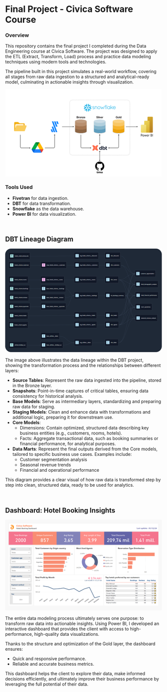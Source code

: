 # Final Project - Civica Software Course
### Overview
This repository contains the final project I completed during the Data Engineering course at Civica Software. The project was designed to apply the ETL (Extract, Transform, Load) process and practice data modeling techniques using modern tools and technologies.

The pipeline built in this project simulates a real-world workflow, covering all stages from raw data ingestion to a structured and analytical-ready model, culminating in actionable insights through visualization.

![Data Pipeline Graph](https://github.com/miguermv/curso_data_engineering/blob/main/assets/data_pipeline.jpg?raw=true "Data Pipeline Graph")

### Tools Used
- **Fivetran** for data ingestion.
- **DBT** for data transformation.
- **Snowflake** as the data warehouse.
- **Power BI** for data visualization.
<br>

## DBT Lineage Diagram
![DBT Lineage](https://github.com/miguermv/curso_data_engineering/blob/main/assets/Linaje.png?raw=true "DBT Lineage")

The image above illustrates the data lineage within the DBT project, showing the transformation process and the relationships between different layers:

- **Source Tables**: Represent the raw data ingested into the pipeline, stored in the Bronze layer.
- **Snapshots**: Point-in-time captures of critical tables, ensuring data consistency for historical analysis.
- **Base Models**: Serve as intermediary layers, standardizing and preparing raw data for staging.
- **Staging Models**: Clean and enhance data with transformations and additional logic, preparing it for downstream use.
- **Core Models**:
	-  Dimensions: Contain optimized, structured data describing key business entities (e.g., customers, rooms, hotels).
	-  Facts: Aggregate transactional data, such as booking summaries or financial performance, for analytical purposes.
- **Data Marts**: Represent the final outputs derived from the Core models, tailored to specific business use cases. Examples include:
	- Customer segmentation analysis
	- Seasonal revenue trends
	- Financial and operational performance

This diagram provides a clear visual of how raw data is transformed step by step into clean, structured data, ready to be used for analytics.

<br>

## Dashboard: Hotel Booking Insights
![Power BI Dashboard](https://github.com/miguermv/curso_data_engineering/blob/main/assets/PowerBI_Dashboard.jpg?raw=true "Power BI Dashboard")

The entire data modeling process ultimately serves one purpose: to transform raw data into actionable insights. Using Power BI, I developed an interactive dashboard that provides the client with access to high-performance, high-quality data visualizations.

Thanks to the structure and optimization of the Gold layer, the dashboard ensures:
- Quick and responsive performance.
- Reliable and accurate business metrics.

This dashboard helps the client to explore their data, make informed decisions efficiently, and ultimately improve their business performance by leveraging the full potential of their data.
